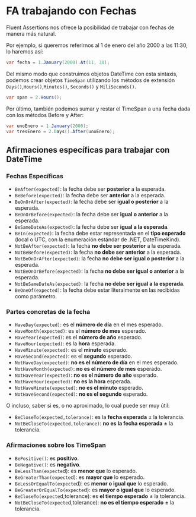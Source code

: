 # FA trabajando con Fechas

Fluent Assertions nos ofrece la posibilidad de trabajar con fechas de manera más natural.

Por ejemplo, si queremos referirnos al 1 de enero del año 2000 a las 11:30, lo haremos así:

```cs
var fecha = 1.January(2000).At(11, 30);
```

Del mismo modo que construimos objetos DateTime con esta sintaxis, podemos crear objetos `TimeSpan` utilizando los métodos de extensión `Days()`,`Hours()`,`Minutes()`, `Seconds()` y `MiliSeconds()`.

```cs
var span = 2.Hours();
```

Por último, también podemos sumar y restar el TimeSpan a una fecha dada con los métodos Before y After:

```cs
var unoEnero = 1.January(2000);
var tresEnero = 2.Days().After(unoEnero);
```

## Afirmaciones específicas para trabajar con DateTime

### Fechas Específicas

- `BeAfter(expected)`: la fecha debe ser **posterior** a la esperada.
- `BeBefore(expected)`: la fecha debe ser **anterior** a la esperada.
- `BeOnOrAfter(expected)`: la fecha debe ser **igual o posterior** a la esperada.
- `BeOnOrBefore(expected)`: la fecha debe ser **igual o anterior** a la esperada.
- `BeSameDateAs(expected)`: la fecha debe ser **igual a la esperada**.
- `BeIn(expected)`: la fecha debe estar representada en el **tipo esperado** (local o UTC, con la enumeración estándar de .NET, DateTimeKind).
- `NotBeAfter(expected)`: la fecha **no debe ser posterior** a la esperada.
- `NotBeBefore(expected)`: la fecha **no debe ser anterior** a la esperada.
- `NotBeOnOrAfter(expected)`: la fecha **no debe ser igual o posterior** a la esperada.
- `NotBeOnOrBefore(expected)`: la fecha **no debe ser igual o anterior** a la esperada.
- `NotBeSameDateAs(expected)`: la fecha **no debe ser igual a la esperada**.
- `BeOneOf(expected)`: la fecha debe estar literalmente en las recibidas como parámetro.

### Partes concretas de la fecha

- `HaveDay(expected)`: es el **número de día** en el mes esperado.
- `HaveMonth(expected)`: es el **número de mes** esperado.
- `HaveYear(expected)`: es el **número de año** esperado.
- `HaveHour(expected)`: es la **hora** esperada.
- `HaveMinute(expected)`: es el **minuto** esperado.
- `HaveSecond(expected)`: es el **segundo** esperado.
- `NotHaveDay(expected)`: **no es el número de día** en el mes esperado.
- `NotHaveMonth(expected)`: **no es el número de mes** esperado.
- `NotHaveYear(expected)`: **no es el número de año** esperado.
- `NotHaveHour(expected)`: **no es la hora** esperada.
- `NotHaveMinute(expected)`: **no es el minuto** esperado.
- `NotHaveSecond(expected)`: **no es el segundo** esperado.

O incluso, saber si es, o no aproximado, lo cual puede ser muy útil:

- `BeCloseTo(expected,tolerance)`: es la **fecha esperada** ± la tolerancia.
- `NotBeCloseTo(expected,tolerance)`: **no es la fecha esperada** ± la tolerancia.

### Afirmaciones sobre los TimeSpan

- `BePositive()`: es **positivo**.
- `BeNegative()`: es **negativo**.
- `BeLessThan(expecte`d): es **menor que** lo esperado.
- `BeGreaterThan(expecte`d): es **mayor que** lo esperado.
- `BeLessOrEqualTo(expecte`d): es **menor o igual que** lo esperado.
- `BeGreaterOrEqualTo(expecte`d): es **mayor o igual que** lo esperado.
- `BeCloseTo(expecte`d,tolerance): es **el tiempo esperado** ± la tolerancia.
- `NotBeCloseTo(expecte`d,tolerance): **no es el tiempo esperado** ± la tolerancia.
